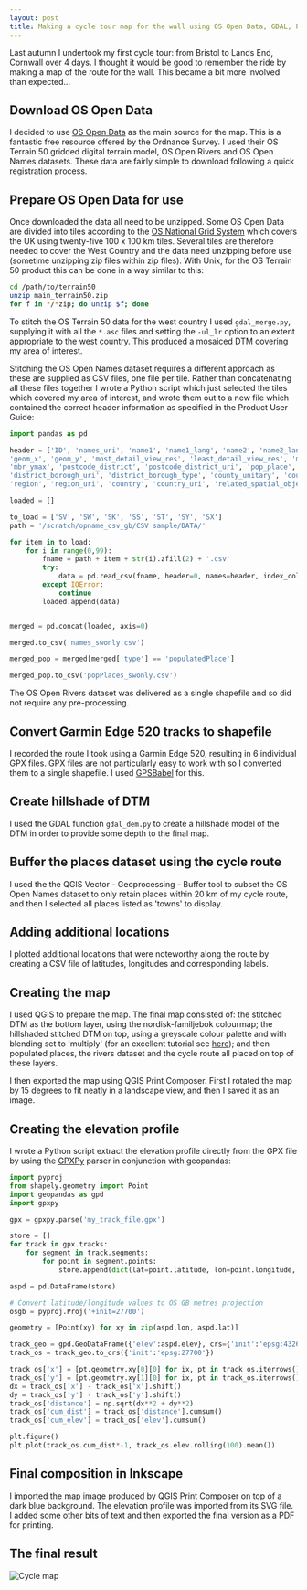```yaml
---
layout: post
title: Making a cycle tour map for the wall using OS Open Data, GDAL, Python and QGIS
---
```



Last autumn I undertook my first cycle tour: from Bristol to Lands End, Cornwall over 4 days. I thought it would be good to remember the ride by making a map of the route for the wall. This became a bit more involved than expected...

## Download OS Open Data

I decided to use [OS Open Data](https://www.ordnancesurvey.co.uk/opendatadownload/products.html) as the main source for the map. This is a fantastic free resource offered by the Ordnance Survey. I used their OS Terrain 50 gridded digital terrain model, OS Open Rivers and OS Open Names datasets. These data are fairly simple to download following a quick registration process.

## Prepare OS Open Data for use

Once downloaded the data all need to be unzipped. Some OS Open Data are divided into tiles according to the [OS National Grid System]([https://www.ordnancesurvey.co.uk/resources/maps-and-geographic-resources/the-national-grid.html) which covers the UK using twenty-five 100 x 100 km tiles. Several tiles are therefore needed to cover the West Country and the data need unzipping before use (sometime unzipping zip files within zip files). With Unix, for the OS Terrain 50 product this can be done in a way similar to this:
	
```bash
cd /path/to/terrain50
unzip main_terrain50.zip
for f in */*zip; do unzip $f; done
```

To stitch the OS Terrain 50 data for the west country I used `gdal_merge.py`, supplying it with all the `*.asc` files and setting the `-ul_lr` option to an extent appropriate to the west country. This produced a mosaiced DTM covering my area of interest.

Stitching the OS Open Names dataset requires a different approach as these are supplied as CSV files, one file per tile. Rather than concatenating all these files together I wrote a Python script which just selected the tiles which covered my area of interest, and wrote them out to a new file which contained the correct header information as specified in the Product User Guide:

```python
import pandas as pd

header = ['ID', 'names_uri', 'name1', 'name1_lang', 'name2', 'name2_lang', 'type', 'local_type',
'geom_x', 'geom_y', 'most_detail_view_res', 'least_detail_view_res', 'mbr_xmin', 'mbr_ymin', 'mbr_xmax',
'mbr_ymax', 'postcode_district', 'postcode_district_uri', 'pop_place', 'pop_place_uri', 'pop_place_type', 'district_borough',
'district_borough_uri', 'district_borough_type', 'county_unitary', 'county_unitary_uri', 'county_unitary_type',
'region', 'region_uri', 'country', 'country_uri', 'related_spatial_object', 'same_as_dbpedia', 'same_as_geonames']

loaded = []

to_load = ['SV', 'SW', 'SK', 'SS', 'ST', 'SY', 'SX']
path = '/scratch/opname_csv_gb/CSV sample/DATA/'

for item in to_load:
	for i in range(0,99):
		fname = path + item + str(i).zfill(2) + '.csv'
		try:
			data = pd.read_csv(fname, header=0, names=header, index_col='ID')
		except IOError:
			continue
		loaded.append(data)


merged = pd.concat(loaded, axis=0)

merged.to_csv('names_swonly.csv')

merged_pop = merged[merged['type'] == 'populatedPlace']

merged_pop.to_csv('popPlaces_swonly.csv')
```

The OS Open Rivers dataset was delivered as a single shapefile and so did not require any pre-processing.


## Convert Garmin Edge 520 tracks to shapefile

I recorded the route I took using a Garmin Edge 520, resulting in 6 individual GPX files. GPX files are not particularly easy to work with so I converted them to a single shapefile. I used [GPSBabel](http://www.gpsbabel.org) for this.


## Create hillshade of DTM

I used the GDAL function `gdal_dem.py` to create a hillshade model of the DTM in order to provide some depth to the final map.


## Buffer the places dataset using the cycle route 

I used the the QGIS Vector - Geoprocessing - Buffer tool to subset the OS Open Names dataset to only retain places within 20 km of my cycle route, and then I selected all places listed as 'towns' to display.

## Adding additional locations

I plotted additional locations that were noteworthy along the route by creating a CSV file of latitudes, longitudes and corresponding labels.

## Creating the map

I used QGIS to prepare the map. The final map consisted of: the stitched DTM as the bottom layer, using the nordisk-familjebok colourmap; the hillshaded stitched DTM on top, using a greyscale colour palette and with blending set to 'multiply' (for an excellent tutorial see [here](https://ieqgis.wordpress.com/2015/04/04/create-great-looking-topographic-maps-in-qgis-2/)); and then populated places, the rivers dataset and the cycle route all placed on top of these layers.

I then exported the map using QGIS Print Composer. First I rotated the map by 15 degrees to fit neatly in a landscape view, and then I saved it as an image.


## Creating the elevation profile

I wrote a Python script extract the elevation profile directly from the GPX file by using the [GPXPy](https://github.com/tkrajina/gpxpy) parser in conjunction with geopandas:

```python
import pyproj
from shapely.geometry import Point
import geopandas as gpd
import gpxpy

gpx = gpxpy.parse('my_track_file.gpx')

store = []
for track in gpx.tracks:
	for segment in track.segments:
		for point in segment.points:
			store.append(dict(lat=point.latitude, lon=point.longitude, elev=point.elevation))

aspd = pd.DataFrame(store)

# Convert latitude/longitude values to OS GB metres projection
osgb = pyproj.Proj('+init=27700')

geometry = [Point(xy) for xy in zip(aspd.lon, aspd.lat)]

track_geo = gpd.GeoDataFrame({'elev':aspd.elev}, crs={'init':'epsg:4326'}, geometry=geometry)
track_os = track_geo.to_crs({'init':'epsg:27700'})

track_os['x'] = [pt.geometry.xy[0][0] for ix, pt in track_os.iterrows()]
track_os['y'] = [pt.geometry.xy[1][0] for ix, pt in track_os.iterrows()]
dx = track_os['x'] - track_os['x'].shift()
dy = track_os['y'] - track_os['y'].shift()
track_os['distance'] = np.sqrt(dx**2 + dy**2)
track_os['cum_dist'] = track_os['distance'].cumsum()
track_os['cum_elev'] = track_os['elev'].cumsum()

plt.figure()
plt.plot(track_os.cum_dist*-1, track_os.elev.rolling(100).mean())
```



## Final composition in Inkscape

I imported the map image produced by QGIS Print Composer on top of a dark blue background. The elevation profile was imported from its SVG file. I added some other bits of text and then exported the final version as a PDF for printing.

## The final result

![Cycle map](images/posts/2019-02-13-cycle-map.png "title text")